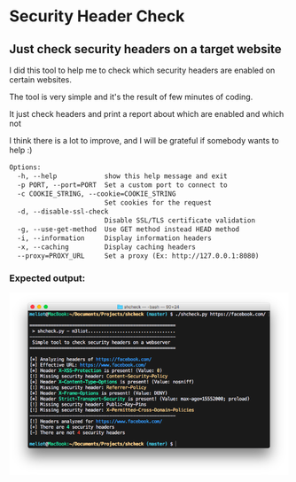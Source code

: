 # Security Header Check
## Just check security headers on a target website

I did this tool to help me to check which security headers are enabled on certain websites.

The tool is very simple and it's the result of few minutes of coding.

It just check headers and print a report about which are enabled and which not

I think there is a lot to improve, and I will be grateful if somebody wants to help :)

```
Options:
  -h, --help            show this help message and exit
  -p PORT, --port=PORT  Set a custom port to connect to
  -c COOKIE_STRING, --cookie=COOKIE_STRING
                        Set cookies for the request
  -d, --disable-ssl-check
                        Disable SSL/TLS certificate validation
  -g, --use-get-method  Use GET method instead HEAD method
  -i, --information     Display information headers
  -x, --caching         Display caching headers
  --proxy=PROXY_URL     Set a proxy (Ex: http://127.0.0.1:8080)
```
### Expected output:
<p align="center">
<img src="screenshot.png" alt="Output on Facebook" />
</p>
